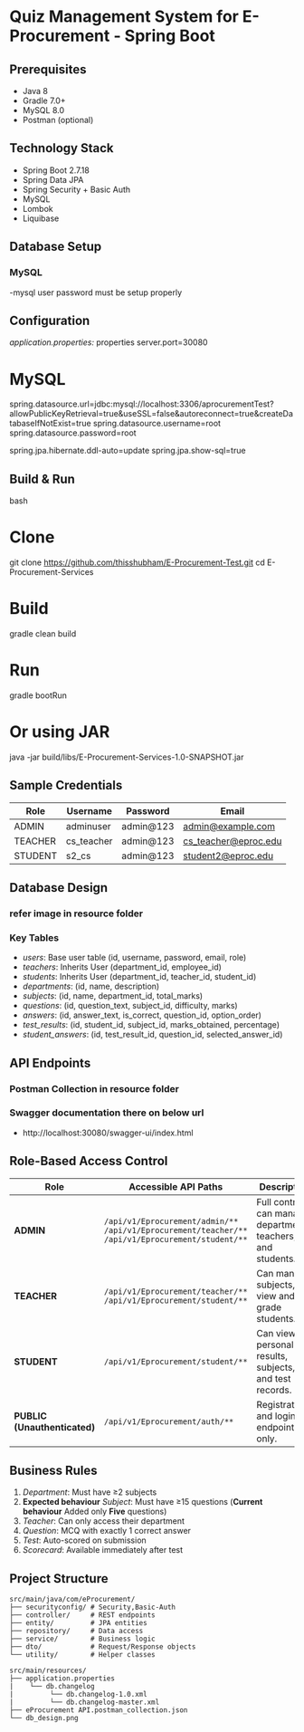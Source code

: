 # Quiz Management System for E-Procurement - Spring Boot

## Prerequisites
- Java 8
-  Gradle 7.0+
- MySQL 8.0
- Postman (optional)

## Technology Stack
- Spring Boot 2.7.18
- Spring Data JPA
- Spring Security + Basic Auth
- MySQL
- Lombok
- Liquibase

## Database Setup

### MySQL
-mysql user password must be setup properly


## Configuration

*application.properties:*
properties
server.port=30080

# MySQL
spring.datasource.url=jdbc:mysql://localhost:3306/aprocurementTest?allowPublicKeyRetrieval=true&useSSL=false&autoreconnect=true&createDatabaseIfNotExist=true
spring.datasource.username=root
spring.datasource.password=root


spring.jpa.hibernate.ddl-auto=update
spring.jpa.show-sql=true



## Build & Run

bash
# Clone
git clone https://github.com/thisshubham/E-Procurement-Test.git
cd E-Procurement-Services

# Build
gradle clean build

# Run
gradle bootRun

# Or using JAR
java -jar build/libs/E-Procurement-Services-1.0-SNAPSHOT.jar


## Sample Credentials

| Role | Username | Password | Email |
|------|----------|----------|-------|
| ADMIN | adminuser | admin@123 | admin@example.com |
| TEACHER | cs_teacher | admin@123 | cs_teacher@eproc.edu |
| STUDENT | s2_cs | admin@123 | student2@eproc.edu |

## Database Design
### refer image in resource folder

### Key Tables
- *users*: Base user table (id, username, password, email, role)
- *teachers*: Inherits User (department_id, employee_id)
- *students*: Inherits User (department_id, teacher_id, student_id)
- *departments*: (id, name, description)
- *subjects*: (id, name, department_id, total_marks)
- *questions*: (id, question_text, subject_id, difficulty, marks)
- *answers*: (id, answer_text, is_correct, question_id, option_order)
- *test_results*: (id, student_id, subject_id, marks_obtained, percentage)
- *student_answers*: (id, test_result_id, question_id, selected_answer_id)

## API Endpoints
### Postman Collection in resource folder
### Swagger documentation there on below url
- http://localhost:30080/swagger-ui/index.html



## Role-Based Access Control

| Role                         | Accessible API Paths                                                                                      | Description                                                    |
| ---------------------------- | --------------------------------------------------------------------------------------------------------- | -------------------------------------------------------------- |
| **ADMIN**                    | `/api/v1/Eprocurement/admin/**`<br>`/api/v1/Eprocurement/teacher/**`<br>`/api/v1/Eprocurement/student/**` | Full control – can manage departments, teachers, and students. |
| **TEACHER**                  | `/api/v1/Eprocurement/teacher/**`<br>`/api/v1/Eprocurement/student/**`                                    | Can manage subjects, view and grade students.                  |
| **STUDENT**                  | `/api/v1/Eprocurement/student/**`                                                                         | Can view personal results, subjects, and test records.         |
| **PUBLIC (Unauthenticated)** | `/api/v1/Eprocurement/auth/**`                                                                            | Registration and login endpoints only.                         |

## Business Rules

1. *Department*: Must have ≥2 subjects
2. **Expected behaviour** *Subject*: Must have ≥15 questions (**Current behaviour** Added only **Five** questions)
3. *Teacher*: Can only access their department
4. *Question*: MCQ with exactly 1 correct answer
5. *Test*: Auto-scored on submission
6. *Scorecard*: Available immediately after test

## Project Structure
```
src/main/java/com/eProcurement/
├── securityconfig/ # Security,Basic-Auth
├── controller/     # REST endpoints
├── entity/         # JPA entities
├── repository/     # Data access
├── service/        # Business logic
├── dto/            # Request/Response objects
└── utility/        # Helper classes

src/main/resources/
├── application.properties
|    └── db.changelog
|         └── db.changelog-1.0.xml
|         └── db.changelog-master.xml
├── eProcurement API.postman_collection.json
└── db_design.png
```



